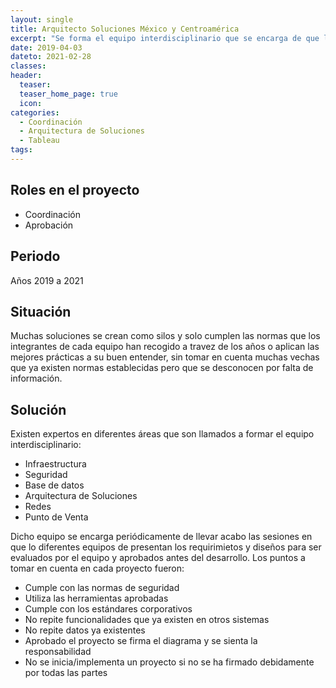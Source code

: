 ```yaml
---
layout: single
title: Arquitecto Soluciones México y Centroamérica
excerpt: "Se forma el equipo interdisciplinario que se encarga de que las nuevas soluciones seán integradas a las soluciones existentes y que cumplan los estándades y normas de seguridad."
date: 2019-04-03
dateto: 2021-02-28
classes: 
header: 
  teaser: 
  teaser_home_page: true
  icon: 
categories:
  - Coordinación
  - Arquitectura de Soluciones
  - Tableau
tags: 
---
```


## Roles en el proyecto

- Coordinación
- Aprobación

## Periodo

Años 2019 a 2021

## Situación

Muchas soluciones se crean como silos y solo cumplen las normas que los integrantes de cada equipo han recogido a travez de los años o aplican las mejores prácticas a su buen entender, sin tomar en cuenta muchas vechas que ya existen normas establecidas pero que se desconocen por falta de información.

## Solución

Existen expertos en diferentes áreas que son llamados a formar el equipo interdisciplinario:

- Infraestructura
- Seguridad
- Base de datos
- Arquitectura de Soluciones
- Redes
- Punto de Venta

Dicho equipo se encarga periódicamente de llevar acabo las sesiones en que lo diferentes equipos de presentan los requirimietos y diseños para ser evaluados por el equipo y aprobados antes del desarrollo. Los puntos a tomar en cuenta en cada proyecto fueron:

- Cumple con las normas de seguridad
- Utiliza las herramientas aprobadas
- Cumple con los estándares corporativos
- No repite funcionalidades que ya existen en otros sistemas
- No repite datos ya existentes
- Aprobado el proyecto se firma el diagrama y se sienta la responsabilidad
- No se inicia/implementa un proyecto si no se ha firmado debidamente por todas las partes
  